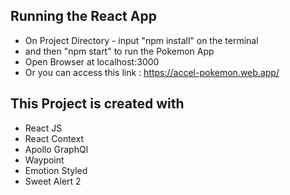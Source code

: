 ## Running the React App

- On Project Directory - input "npm install" on the terminal
- and then "npm start" to run the Pokemon App
- Open Browser at localhost:3000
- Or you can access this link : https://accel-pokemon.web.app/

## This Project is created with
- React JS
- React Context
- Apollo GraphQl
- Waypoint
- Emotion Styled
- Sweet Alert 2
